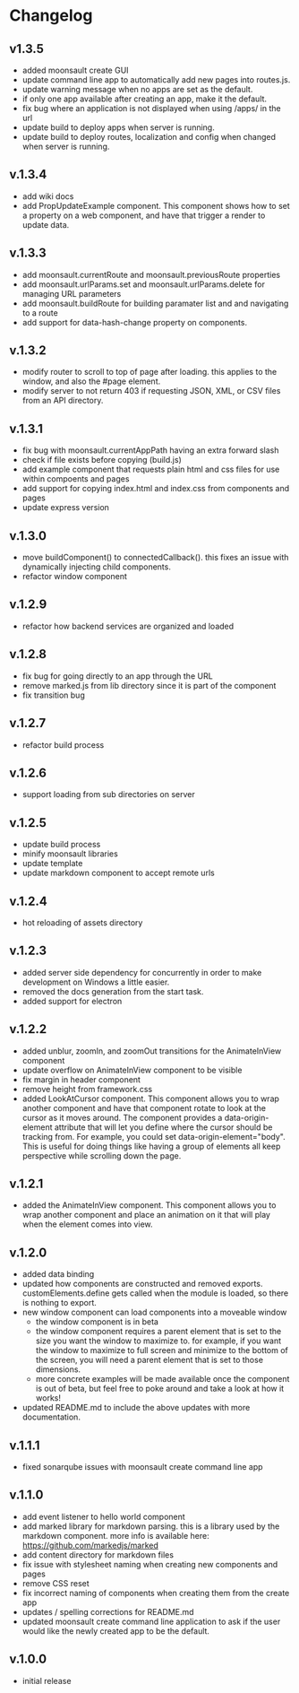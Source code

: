 # Changelog

## v1.3.5
- added moonsault create GUI
- update command line app to automatically add new pages into routes.js.
- update warning message when no apps are set as the default.
- if only one app available after creating an app, make it the default.
- fix bug where an application is not displayed when using /apps/ in the url
- update build to deploy apps when server is running.
- update build to deploy routes, localization and config when changed when server is running.

## v.1.3.4
- add wiki docs
- add PropUpdateExample component. This component shows how to set a property on a web component, and have that trigger a render to update data.

## v.1.3.3

- add moonsault.currentRoute and moonsault.previousRoute properties
- add moonsault.urlParams.set and moonsault.urlParams.delete for managing URL parameters
- add moonsault.buildRoute for building paramater list and and navigating to a route
- add support for data-hash-change property on components.

## v.1.3.2

- modify router to scroll to top of page after loading. this applies to the window, and also the #page element.
- modify server to not return 403 if requesting JSON, XML, or CSV files from an API directory.

## v.1.3.1

- fix bug with moonsault.currentAppPath having an extra forward slash
- check if file exists before copying (build.js)
- add example component that requests plain html and css files for use within compoents and pages
- add support for copying index.html and index.css from components and pages
- update express version

## v.1.3.0

- move buildComponent() to connectedCallback(). this fixes an issue with dynamically injecting child components.
- refactor window component

## v.1.2.9

- refactor how backend services are organized and loaded

## v.1.2.8

- fix bug for going directly to an app through the URL
- remove marked.js from lib directory since it is part of the component
- fix transition bug

## v.1.2.7

- refactor build process

## v.1.2.6

- support loading from sub directories on server

## v.1.2.5

- update build process
- minify moonsault libraries
- update template
- update markdown component to accept remote urls

## v.1.2.4

- hot reloading of assets directory

## v.1.2.3

- added server side dependency for concurrently in order to make development on Windows a little easier.
- removed the docs generation from the start task.
- added support for electron

## v.1.2.2

- added unblur, zoomIn, and zoomOut transitions for the AnimateInView component
- update overflow on AnimateInView component to be visible
- fix margin in header component
- remove height from framework.css
- added LookAtCursor component. This component allows you to wrap another component and have that component rotate to look at the cursor as it moves around. The component provides a data-origin-element attribute that will let you define where the cursor should be tracking from. For example, you could set data-origin-element="body". This is useful for doing things like having a group of elements all keep perspective while scrolling down the page.

## v.1.2.1

- added the AnimateInView component. This component allows you to wrap another component and place an animation on it that will play when the element comes into view.

## v.1.2.0

- added data binding
- updated how components are constructed and removed exports. customElements.define gets called when the module is loaded, so there is nothing to export.
- new window component can load components into a moveable window
  - the window component is in beta
  - the window component requires a parent element that is set to the size you want the window to maximize to. for example, if you want the window to maximize to full screen and minimize to the bottom of the screen, you will need a parent element that is set to those dimensions.
  - more concrete examples will be made available once the component is out of beta, but feel free to poke around and take a look at how it works!
- updated README.md to include the above updates with more documentation.

## v.1.1.1

- fixed sonarqube issues with moonsault create command line app

## v.1.1.0

- add event listener to hello world component
- add marked library for markdown parsing. this is a library used by the markdown component. more info is available here: https://github.com/markedjs/marked
- add content directory for markdown files
- fix issue with stylesheet naming when creating new components and pages
- remove CSS reset
- fix incorrect naming of components when creating them from the create app
- updates / spelling corrections for README.md
- updated moonsault create command line application to ask if the user would like the newly created app to be the default.

## v.1.0.0

- initial release

